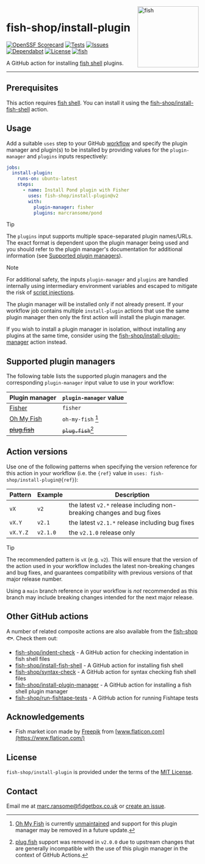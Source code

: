 <img alt="fish" src="images/fish-market.png" width="160" align="right">

# fish-shop/install-plugin

[![OpenSSF Scorecard](https://img.shields.io/ossf-scorecard/github.com/fish-shop/install-plugin?label=OpenSSF%20Scorecard)](https://securityscorecards.dev/viewer/?uri=github.com/fish-shop/install-plugin) [![Tests](https://img.shields.io/github/actions/workflow/status/fish-shop/install-plugin/test.yml?branch=main&color=brightgreen&label=tests)](https://github.com/fish-shop/install-plugin/actions) [![Issues](https://img.shields.io/github/issues/fish-shop/install-plugin)](https://github.com/fish-shop/install-plugin/issues) [![Dependabot](https://img.shields.io/badge/dependabot-active-brightgreen.svg)](https://github.com/fish-shop/install-plugin/network/dependencies) [![License](https://img.shields.io/badge/license-MIT-blue)](https://opensource.org/licenses/mit-license.php) [![fish](https://img.shields.io/badge/fish-3.2.2-blue)](https://fishshell.com)

A GitHub action for installing [fish shell](https://fishshell.com) plugins.

<hr>

## Prerequisites

This action requires [fish shell](https://fishshell.com). You can install it using the [fish-shop/install-fish-shell](https://github.com/fish-shop/install-fish-shell) action.

## Usage

Add a suitable `uses` step to your GitHub [workflow](https://docs.github.com/en/actions/reference/workflow-syntax-for-github-actions) and specify the plugin manager and plugin(s) to be installed by providing values for the `plugin-manager` and `plugins` inputs respectively:

```yaml
jobs:
  install-plugin:
    runs-on: ubuntu-latest
    steps:
      - name: Install Pond plugin with Fisher
        uses: fish-shop/install-plugin@v2
        with:
          plugin-manager: fisher
          plugins: marcransome/pond
```

> [!TIP]
> The `plugins` input supports multiple space-separated plugin names/URLs. The exact format is dependent upon the plugin manager being used and you should refer to the plugin manager's documentation for additional information (see [Supported plugin managers](#supported-plugin-managers)).

> [!NOTE]
> For additional safety, the inputs `plugin-manager` and `plugins` are handled internally using intermediary environment variables and escaped to mitigate the risk of [script injections](https://docs.github.com/en/actions/security-for-github-actions/security-guides/security-hardening-for-github-actions#understanding-the-risk-of-script-injections).

The plugin manager will be installed only if not already present. If your workflow job contains multiple `install-plugin` actions that use the same plugin manager then only the first action will install the plugin manager.

If you wish to install a plugin manager in isolation, without installing any plugins at the same time, consider using the [fish-shop/install-plugin-manager](https://github.com/fish-shop/install-plugin-manager) action instead.

## Supported plugin managers

The following table lists the supported plugin managers and the corresponding `plugin-manager` input value to use in your workflow:

| Plugin manager                                         | `plugin-manager` value |
|--------------------------------------------------------|------------------------|
| [Fisher](https://github.com/jorgebucaran/fisher)       | `fisher`               |
| [Oh My Fish](https://github.com/oh-my-fish/oh-my-fish) | `oh-my-fish` [^1]      |
| ~~[plug.fish](https://github.com/kidonng/plug.fish)~~  | ~~`plug.fish`~~[^2]    |

[^1]: [Oh My Fish](https://github.com/oh-my-fish/oh-my-fish) is currently [unmaintained](https://github.com/oh-my-fish/oh-my-fish/issues/947) and support for this plugin manager may be removed in a future update.
[^2]: [plug.fish](https://github.com/kidonng/plug.fish) support was removed in `v2.0.0` due to upstream changes that are generally incompatible with the use of this plugin manager in the context of GitHub Actions.

## Action versions

Use one of the following patterns when specifying the version reference for this action in your workflow (i.e. the `{ref}` value in `uses: fish-shop/install-plugin@{ref}`):

| Pattern  | Example   | Description                                                            |
|----------|-----------|------------------------------------------------------------------------|
| `vX`     | `v2`      | the latest `v2.*` release including non-breaking changes and bug fixes |
| `vX.Y`   | `v2.1`    | the latest `v2.1.*` release including bug fixes                        |
| `vX.Y.Z` | `v2.1.0`  | the `v2.1.0` release only                                              |

> [!TIP]
> The recommended pattern is `vX` (e.g. `v2`). This will ensure that the version of the action used in your workflow includes the latest non-breaking changes and bug fixes, and guarantees compatibility with previous versions of that major release number.

Using a `main` branch reference in your workflow is _not_ recommended as this branch may include breaking changes intended for the next major release.

## Other GitHub actions

A number of related composite actions are also available from the [fish-shop](https://github.com/fish-shop) 🐟. Check them out:

* [fish-shop/indent-check](https://github.com/fish-shop/indent-check) - A GitHub action for checking indentation in fish shell files
* [fish-shop/install-fish-shell](https://github.com/fish-shop/install-fish-shell) - A GitHub action for installing fish shell
* [fish-shop/syntax-check](https://github.com/fish-shop/syntax-check) - A GitHub action for syntax checking fish shell files
* [fish-shop/install-plugin-manager](https://github.com/fish-shop/install-plugin-manager) - A GitHub action for installing a fish shell plugin manager
* [fish-shop/run-fishtape-tests](https://github.com/fish-shop/run-fishtape-tests) - A GitHub action for running Fishtape tests

## Acknowledgements

* Fish market icon made by [Freepik](https://www.flaticon.com/authors/freepik) from [www.flaticon.com](https://www.flaticon.com/)

## License
`fish-shop/install-plugin` is provided under the terms of the [MIT License](https://opensource.org/licenses/mit-license.php).

## Contact
Email me at [marc.ransome@fidgetbox.co.uk](mailto:marc.ransome@fidgetbox.co.uk) or [create an issue](https://github.com/fish-shop/install-plugin/issues).
